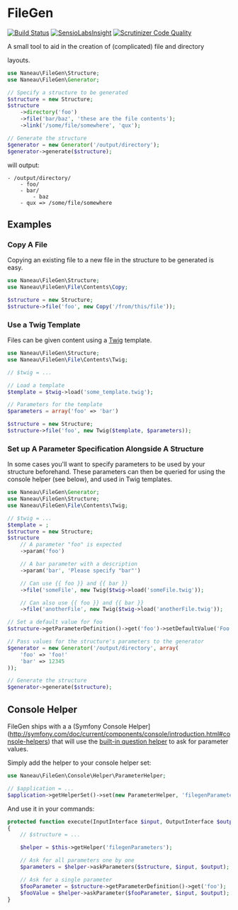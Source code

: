 # FileGen

[![Build Status](https://travis-ci.org/naneau/filegen.svg?branch=master)](https://travis-ci.org/naneau/filegen)
[![SensioLabsInsight](https://insight.sensiolabs.com/projects/45ba109e-f456-469c-8cf2-fb621fa3c069/mini.png)](https://insight.sensiolabs.com/projects/45ba109e-f456-469c-8cf2-fb621fa3c069)
[![Scrutinizer Code Quality](https://scrutinizer-ci.com/g/naneau/filegen/badges/quality-score.png?b=master)](https://scrutinizer-ci.com/g/naneau/filegen/?branch=master)

A small tool to aid in the creation of (complicated) file and directory

layouts.

```php
use Naneau\FileGen\Structure;
use Naneau\FileGen\Generator;

// Specify a structure to be generated
$structure = new Structure;
$structure
    ->directory('foo')
    ->file('bar/baz', 'these are the file contents');
    ->link('/some/file/somewhere', 'qux');

// Generate the structure
$generator = new Generator('/output/directory');
$generator->generate($structure);
```

will output:

```
- /output/directory/
    - foo/
    - bar/
        - baz
    - qux => /some/file/somewhere
```

## Examples

### Copy A File

Copying an existing file to a new file in the structure to be generated is
easy.

```php
use Naneau\FileGen\Structure;
use Naneau\FileGen\File\Contents\Copy;

$structure = new Structure;
$structure->file('foo', new Copy('/from/this/file'));
```

### Use a Twig Template

Files can be given content using a [Twig](http://twig.sensiolabs.org/)
template.

```php
use Naneau\FileGen\Structure;
use Naneau\FileGen\File\Contents\Twig;

// $twig = ...

// Load a template
$template = $twig->load('some_template.twig');

// Parameters for the template
$parameters = array('foo' => 'bar')

$structure = new Structure;
$structure->file('foo', new Twig($template, $parameters));
```

### Set up A Parameter Specification Alongside A Structure

In some cases you'll want to specify parameters to be used by your structure
beforehand. These parameters can then be queried for using the console helper
(see below), and used in Twig templates.

```php
use Naneau\FileGen\Generator;
use Naneau\FileGen\Structure;
use Naneau\FileGen\File\Contents\Twig;

// $twig = ...
$template = ;
$structure = new Structure;
$structure
    // A parameter "foo" is expected
    ->param('foo')

    // A bar parameter with a description
    ->param('bar', 'Please specify "bar"')

    // Can use {{ foo }} and {{ bar }}
    ->file('someFile', new Twig($twig->load('someFile.twig'));

    // Can also use {{ foo }} and {{ bar }}
    ->file('anotherFile', new Twig($twig->load('anotherFile.twig'));

// Set a default value for foo
$structure->getParameterDefinition()->get('foo')->setDefaultValue('Foo!');

// Pass values for the structure's parameters to the generator
$generator = new Generator('/output/directory', array(
    'foo' => 'foo!'
    'bar' => 12345
));

// Generate the structure
$generator->generate($structure);
```

## Console Helper

FileGen ships with a a (Symfony Console
Helper](http://symfony.com/doc/current/components/console/introduction.html#console-helpers)
that will use the [built-in question
helper](http://symfony.com/doc/current/components/console/helpers/questionhelper.html)
to ask for parameter values.

Simply add the helper to your console helper set:

```php
use Naneau\FileGen\Console\Helper\ParameterHelper;

// $application = ...
$application->getHelperSet()->set(new ParameterHelper, 'filegenParameters');
```
And use it in your commands:

```php
protected function execute(InputInterface $input, OutputInterface $output)
{
    // $structure = ...

    $helper = $this->getHelper('filegenParameters');

    // Ask for all parameters one by one
    $parameters = $helper->askParameters($structure, $input, $output);

    // Ask for a single parameter
    $fooParameter = $structure->getParameterDefinition()->get('foo');
    $fooValue = $helper->askParameter($fooParameter, $input, $output);
}
```
